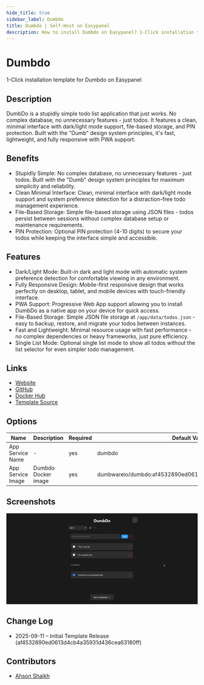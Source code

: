 ```yaml
---
hide_title: true
sidebar_label: Dumbdo
title: Dumbdo | Self-Host on Easypanel
description: How to install Dumbdo on Easypanel? 1-Click installation template for Dumbdo on Easypanel
---
```


<!-- generated -->

# Dumbdo

1-Click installation template for Dumbdo on Easypanel

## Description

DumbDo is a stupidly simple todo list application that just works. No complex database, no unnecessary features - just todos. It features a clean, minimal interface with dark/light mode support, file-based storage, and PIN protection. Built with the &quot;Dumb&quot; design system principles, it&#39;s fast, lightweight, and fully responsive with PWA support.

## Benefits

- Stupidly Simple: No complex database, no unnecessary features - just todos. Built with the "Dumb" design system principles for maximum simplicity and reliability.
- Clean Minimal Interface: Clean, minimal interface with dark/light mode support and system preference detection for a distraction-free todo management experience.
- File-Based Storage: Simple file-based storage using JSON files - todos persist between sessions without complex database setup or maintenance requirements.
- PIN Protection: Optional PIN protection (4-10 digits) to secure your todos while keeping the interface simple and accessible.

## Features

- Dark/Light Mode: Built-in dark and light mode with automatic system preference detection for comfortable viewing in any environment.
- Fully Responsive Design: Mobile-first responsive design that works perfectly on desktop, tablet, and mobile devices with touch-friendly interface.
- PWA Support: Progressive Web App support allowing you to install DumbDo as a native app on your device for quick access.
- File-Based Storage: Simple JSON file storage at `/app/data/todos.json` - easy to backup, restore, and migrate your todos between instances.
- Fast and Lightweight: Minimal resource usage with fast performance - no complex dependencies or heavy frameworks, just pure efficiency.
- Single List Mode: Optional single list mode to show all todos without the list selector for even simpler todo management.

## Links

- [Website](https://www.dumbware.io/DumbDo)
- [GitHub](https://github.com/dumbwareio/dumbdo)
- [Docker Hub](https://hub.docker.com/r/dumbwareio/dumbdo)
- [Template Source](https://github.com/easypanel-io/templates/tree/main/templates/dumbdo)

## Options

Name | Description | Required | Default Value
-|-|-|-
App Service Name | - | yes | dumbdo
App Service Image | Dumbdo Docker image | yes | dumbwareio/dumbdo:af4532890ed0613d4cb4a35931d436cea63180ff

## Screenshots

![Dumbdo Screenshot](./assets/screenshot.png)

## Change Log

- 2025-09-11 – Initial Template Release (af4532890ed0613d4cb4a35931d436cea63180ff)

## Contributors

- [Ahson Shaikh](https://github.com/Ahson-Shaikh)
